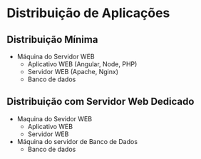 # Distribuição de Aplicações

## Distribuição Mínima

- Máquina do Servidor WEB
  - Aplicativo WEB (Angular, Node, PHP)
  - Servidor WEB (Apache, Nginx)
  - Banco de dados

## Distribuição com Servidor Web Dedicado

- Maquina do Sevidor WEB
  - Aplicativo WEB
  - Servidor WEB
- Máquina do servidor de Banco de Dados
  - Banco de dados